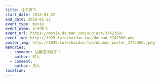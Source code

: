 ```yaml
---
title: 让子弹飞
start_date: 2018-01-22
end_date: 2018-01-22
event_type: movie
event_name: 让子弹飞
event_url: https://movie.douban.com/subject/3742360/
event_img: http://1929.lufeihaidao.top/douban_3742360.png
poster_img: http://1929.lufeihaidao.top/douban_poster_3742360.jpeg
memories:
  - comment: 站着把钱赚了！
    author: 时九
  - comment: 
    author: 念九
location: 
---
```

